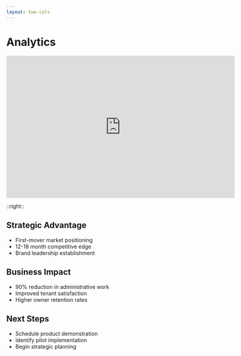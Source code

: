```yaml
---
layout: two-cols
---
```


# Analytics

<iframe title="foursquarenc_dashboard" width="600" height="373.5" src="https://app.powerbi.com/view?r=eyJrIjoiYjE1OTJkMjItZDFkZi00YjhjLTkwN2MtODU1N2ZmNDE5OTEyIiwidCI6ImJmNDlkMzdjLTE0YWQtNDU0MS1iNDA1LTQxOWZlM2Q1NjYzYSJ9" frameborder="0" allowFullScreen="true"></iframe>

::right::

<div class="space-y-6" v-click>

## Strategic Advantage
- First-mover market positioning
- 12-18 month competitive edge
- Brand leadership establishment

</div>

<div class="space-y-6" v-click>

## Business Impact
- 90% reduction in administrative work
- Improved tenant satisfaction
- Higher owner retention rates

</div>

<div class="space-y-6" v-click>

## Next Steps
- Schedule product demonstration
- Identify pilot implementation
- Begin strategic planning

</div>